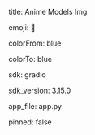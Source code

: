 title: Anime Models Img

emoji: 🐢

colorFrom: blue

colorTo: blue

sdk: gradio

sdk_version: 3.15.0

app_file: app.py

pinned: false
